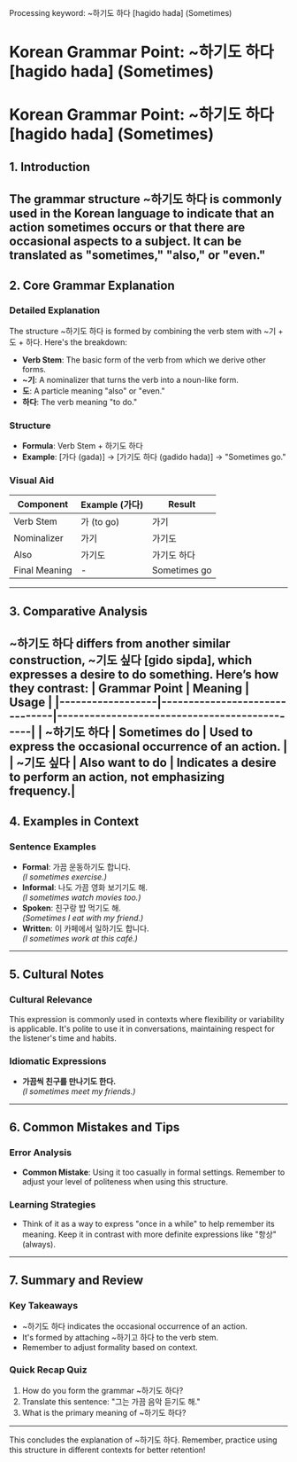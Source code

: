 Processing keyword: ~하기도 하다 [hagido hada] (Sometimes)
# Korean Grammar Point: ~하기도 하다 [hagido hada] (Sometimes)
# Korean Grammar Point: ~하기도 하다 [hagido hada] (Sometimes)
## 1. Introduction
The grammar structure ~하기도 하다 is commonly used in the Korean language to indicate that an action sometimes occurs or that there are occasional aspects to a subject. It can be translated as "sometimes," "also," or "even."
---
## 2. Core Grammar Explanation
### Detailed Explanation
The structure ~하기도 하다 is formed by combining the verb stem with ~기 + 도 + 하다. Here's the breakdown:
- **Verb Stem**: The basic form of the verb from which we derive other forms. 
- **~기**: A nominalizer that turns the verb into a noun-like form. 
- **도**: A particle meaning "also" or "even." 
- **하다**: The verb meaning "to do."
### Structure
- **Formula**: Verb Stem + 하기도 하다
- **Example**: [가다 (gada)] → [가기도 하다 (gadido hada)] → "Sometimes go."
### Visual Aid
| Component    | Example (가다) | Result       |
|--------------|----------------|--------------|
| Verb Stem    | 가 (to go)     | 가기         |
| Nominalizer  | 가기           | 가기도       |
| Also         | 가기도         | 가기도 하다   |
| Final Meaning| -              | Sometimes go  |
---
## 3. Comparative Analysis
~하기도 하다 differs from another similar construction, ~기도 싶다 [gido sipda], which expresses a desire to do something. Here’s how they contrast:
| Grammar Point   | Meaning                       | Usage                                         |
|------------------|-------------------------------|----------------------------------------------|
| ~하기도 하다     | Sometimes do                  | Used to express the occasional occurrence of an action. |
| ~기도 싶다       | Also want to do               | Indicates a desire to perform an action, not emphasizing frequency.|
---
## 4. Examples in Context
### Sentence Examples
- **Formal**: 가끔 운동하기도 합니다.  
  *(I sometimes exercise.)*
- **Informal**: 나도 가끔 영화 보기기도 해.  
  *(I sometimes watch movies too.)*
- **Spoken**: 친구랑 밥 먹기도 해.  
  *(Sometimes I eat with my friend.)*
- **Written**: 이 카페에서 일하기도 합니다.  
  *(I sometimes work at this café.)*
---
## 5. Cultural Notes
### Cultural Relevance
This expression is commonly used in contexts where flexibility or variability is applicable. It's polite to use it in conversations, maintaining respect for the listener's time and habits.
### Idiomatic Expressions
- **가끔씩 친구를 만나기도 한다.**  
  *(I sometimes meet my friends.)*
---
## 6. Common Mistakes and Tips
### Error Analysis
- **Common Mistake**: Using it too casually in formal settings. Remember to adjust your level of politeness when using this structure.
  
### Learning Strategies
- Think of it as a way to express "once in a while" to help remember its meaning. Keep it in contrast with more definite expressions like "항상" (always).
---
## 7. Summary and Review
### Key Takeaways
- ~하기도 하다 indicates the occasional occurrence of an action.
- It's formed by attaching ~하기고 하다 to the verb stem.
- Remember to adjust formality based on context.
### Quick Recap Quiz
1. How do you form the grammar ~하기도 하다?
2. Translate this sentence: "그는 가끔 음악 듣기도 해."
3. What is the primary meaning of ~하기도 하다? 
---
This concludes the explanation of ~하기도 하다. Remember, practice using this structure in different contexts for better retention!
